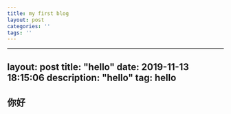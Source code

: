 ```yaml
---
title: my first blog
layout: post
categories: ''
tags: ''
---
```

---
layout: post
title: "hello"
date: 2019-11-13 18:15:06 
description: "hello"
tag: hello
---


## 你好
